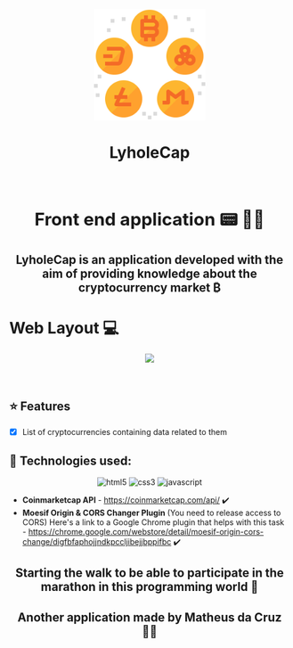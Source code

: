 <h1 align="center">
<br>
  <img src="./public/images/logo-colorful.svg" alt="Logo da LyholeCap" width="200">
<br>
<br> 
 LyholeCap
</h1>

<br>

##  **<p> <h2  align="center">Front end application 📟 👨‍💻 </h2> </p>**

## <p> <h2 align="center">LyholeCap is an application developed with the aim of providing knowledge about the cryptocurrency market ₿</h2> </p>

# **Web Layout** 💻

<p align="center">
  <img src="https://github.com/mathwcruz/LyholeCap/blob/main/Demonstracao.gif" width="1400px"/>
</p>

<br />

## :star: Features
- [x] List of cryptocurrencies containing data related to them

## 🚀 Technologies used:

<p align="center">
<img src="https://xnrzwkuslogyvxcfkyyh.supabase.in/storage/v1/object/sign/projects-technologies-icons/html5_icon.svg?token=eyJhbGciOiJIUzI1NiIsInR5cCI6IkpXVCJ9.eyJ1cmwiOiJwcm9qZWN0cy10ZWNobm9sb2dpZXMtaWNvbnMvaHRtbDVfaWNvbi5zdmciLCJpYXQiOjE2NDYyNDYxOTQsImV4cCI6MTk2MTYwNjE5NH0.-BskkaDZ3OvYWL1qdFP-dY5FmyicAcs5n6P-ItqrrLc" alt="html5"  width="70" height="70"/>
<img src="https://xnrzwkuslogyvxcfkyyh.supabase.in/storage/v1/object/sign/projects-technologies-icons/css3_icon.svg?token=eyJhbGciOiJIUzI1NiIsInR5cCI6IkpXVCJ9.eyJ1cmwiOiJwcm9qZWN0cy10ZWNobm9sb2dpZXMtaWNvbnMvY3NzM19pY29uLnN2ZyIsImlhdCI6MTY0NjI0NjIyMCwiZXhwIjoxOTYxNjA2MjIwfQ.Rgr9A5EicnCH-YRaCSlMglE3_Jif0H5KOnuvH1rUf5A" alt="css3" width="70" height="70"/>
<img src="https://xnrzwkuslogyvxcfkyyh.supabase.in/storage/v1/object/sign/projects-technologies-icons/javascript_icon.svg?token=eyJhbGciOiJIUzI1NiIsInR5cCI6IkpXVCJ9.eyJ1cmwiOiJwcm9qZWN0cy10ZWNobm9sb2dpZXMtaWNvbnMvamF2YXNjcmlwdF9pY29uLnN2ZyIsImlhdCI6MTY0NjI0NjIzMCwiZXhwIjoxOTYxNjA2MjMwfQ.QIS7HkNO4Drmw1nPp5JVsYZoPtW2Mq9Tqdki28Ym1_4" alt="javascript" width="70" height="70"/>
</p>

- **Coinmarketcap API** - https://coinmarketcap.com/api/ ✔️
- **Moesif Origin & CORS Changer Plugin** (You need to release access to CORS) Here's a link to a Google Chrome plugin that helps with this task - https://chrome.google.com/webstore/detail/moesif-origin-cors-change/digfbfaphojjndkpccljibejjbppifbc ✔️

 ## **<p align="center">Starting the walk to be able to participate in the marathon in this programming world 🏃‍</p>**

 ### <p> <h2 align="center">Another application made by Matheus da Cruz 👨‍💻 </h2> </p>
